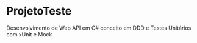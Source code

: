 # ProjetoTeste
 Desenvolvimento de Web API em C# conceito em DDD e Testes Unitários com xUnit e Mock
